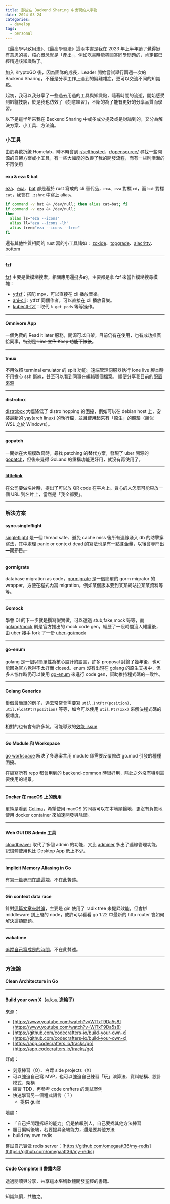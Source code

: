 ```yaml
---
title: 那些在 Backend Sharing 中出現的人事物
date: 2024-03-24
categories:
  - develop
tags:
  - personal
---
```


《最高學以致用法》、《最高學習法》這兩本書是我在 2023 年上半年讀了覺得挺有意思的書，核心概念就是「產出」，例如唸書時能夠回答同學問題的，肯定都已經精通該知識點了。

加入 KryptoGO 後，因為團隊的成長，Leader 開始嘗試舉行兩週一次的 Backend Sharing，不僅是分享工作上遇到的疑難雜症，更可以交流不同的知識點。

起初，我可以我分享了一些過去用過的工具與知識點，隨著時間的流逝，開始感受到黔驢技窮，於是我也仿效了《刻意練習》，不斷的為了能有更好的分享品質而學習。

以下是這半年來我在 Backend Sharing 中或多或少提及或是討論到的，又分為解決方案、小工具、方法論。

### 小工具

由於喜歡折騰 Homelab，時不時會到 [r/selfhosted](https://www.reddit.com/r/selfhosted/)、[r/opensource/](https://www.reddit.com/r/opensource/) 尋找一些開源的自架方案或小工具，有一些大幅度的改善了我的開發流程，而有一些則漸漸的不再使用

#### exa & eza & bat

[eza](https://github.com/eza-community/eza)、[exa](https://github.com/ogham/exa)、[bat](https://github.com/sharkdp/bat) 都是基於 rust 寫成的 cli 替代品，`exa`、`eza` 對標 `cd`，而 `bat` 對標 `cat`，我會在 `.zshrc` 中寫上 alias。

```bash
if command -v bat &> /dev/null; then alias cat=bat; fi
if command -v eza &> /dev/null;
then
  alias ls="eza --icons"
  alias ll="eza --icons -lh"
  alias tree="eza --icons --tree"
fi
```

還有其他性質相同的 rust 寫的小工具諸如： [zoxide](https://github.com/ajeetdsouza/zoxide)、[topgrade](https://github.com/topgrade-rs/topgrade)、[alacritty](https://github.com/alacritty/alacritty)、[bottom](https://github.com/ClementTsang/bottom)

---

#### fzf

[fzf](https://github.com/junegunn/fzf) 主要是做模糊搜索，相關應用還挺多的，主要都是拿 fzf 來當作模糊搜尋模塊：

- [ytfzf](https://github.com/pystardust/ytfzf)：搭配 mpv，可以直接在 cli 播放音樂。
- [ani-cli](https://github.com/pystardust/ani-cli)：ytfzf 同個作者，可以直接在 cli 播放音樂。
- [kubectl-fzf](https://github.com/bonnefoa/kubectl-fzf)：取代 `k get pods` 等等操作。

---

#### Omnivore App

一個免費的 Read it later 服務，開源可以自架。目前仍有在使用，也有成功推廣給同事，~~特別是 Line 宣佈 Keep 功能下線後~~。

---

#### tmux

不用依賴 terminal emulator 的 split 功能。遠端管理伺服器執行 lone live 腳本時不用擔心 ssh 斷線，甚至可以看到同事在編輯哪個檔案。
順便分享我目前的[配置來源](https://www.youtube.com/watch?v=DzNmUNvnB04)

---

#### distrobox

[distrobox](https://github.com/89luca89/distrobox) 大幅降低了 distro hopping 的困擾，例如可以在 debian host 上，安裝最新的 yay(arch linux) 的執行檔，並且使用起來有「原生」的體驗（類似 WSL 之於 Windows）。

---

#### gopatch

一開始在大規模改寫時，尋找 patching 的替代方案，發現了 uber 開源的 [gopatch](https://github.com/uber-go/gopatch)，但後來覺得 GoLand 的重構功能更好用，就沒有再使用了。

---

#### [littlelink](https://github.com/sethcottle/littlelink)

在公司要做名片時，提出了可以放 QR code 在平片上。貪心的人怎麼可能只放一個 URL 到名片上，當然是「我全都要」。

---

### 解決方案

#### sync.singleflight

[singleflight](https://pkg.go.dev/golang.org/x/sync/singleflight) 是一個 thread safe、避免 cache miss 後所有連線湧入 db 的防擊穿寫法，其中處理 panic or context dead 的寫法也是有一點含金量，~~以後會專門出一期節目。~~

---

#### gormigrate

database migration as code，[gormigrate](https://github.com/go-gormigrate/gormigrate) 是一個簡單的 gorm migrator 的 wrapper，方便在程式內寫 migration，例如某個版本要到某某網站拉某某資料等等。

---

#### Gomock

學會 DI 的下一步就是撰寫假實做，可以透過 stub,fake,mock 等等，而 [golang/mock](https://github.com/golang/mock) 則是官方推出的 mock code gen，經歷了一段時間沒人維護後，由 uber 接手 fork 了一份 [uber-go/mock](https://github.com/uber-go/mock)

---

#### go-enum

golang 是一個以簡單性為核心設計的語言，許多 proposal 討論了幾年後，也可能因為官方覺得不太好而 closed。enum 沒有出現在 golang 的原生支援中，但多人協作時仍可以使用 [go-enum](https://github.com/abice/go-enum) 來進行 code gen，幫助維持程式碼的一致性。

---

#### Golang Generics

舉個最簡單的例子，過去常常會需要寫 `util.IntPtr(position)、util.FloatPtr(position)` 等等，如今可以使用 `util.Ptr(xxx)` 來解決程式碼的複雜度。

相對的也有會有許多坑，可能導致的[效能 issue](https://hackmd.io/@fieliapm/BkHvJjYq3)

---

#### Go Module 和 Workspace

[go workspace](https://go.dev/blog/get-familiar-with-workspaces) 解決了多專案共用 module 卻需要反覆修改 go.mod 引發的種種困擾。

在編寫所有 repo 都會用到的 backend-common 時很好用，除此之外沒有特別需要使用的場景。

---

#### Docker 在 macOS 上的應用

單純是看到 [Colima](https://www.linkedin.com/pulse/colima-better-way-run-docker-macos-linux-asutosh-pandya)，希望使用 macOS 的同事可以在本地順暢地、更沒有負擔地使用 docker container 來加速開發與除錯。

---

#### Web GUI DB Admin 工具

[cloudbeaver](https://github.com/dbeaver/cloudbeaver) 取代了多個 admin 的功能，又比 [adminer](https://www.adminer.org/) 多出了連線管理功能，記憶體使用也比 Desktop App 低上不少。

---

#### Implicit Memory Aliasing in Go

有寫[一篇專門在講這塊](/blogs/develop/2023/golang_implicit_memory_aliasing)，不在此贅述。

---

#### Gin context data race

針對[這篇文章來討論](https://stackoverflow.com/questions/73762584/why-should-i-make-a-copy-of-a-context-for-goroutines-inside-handlers)，主要是 gin 使用了 radix tree 來提昇效能，但會綁 middleware 到上層的 node，或許可以看看 go 1.22 中最新的 http router 會如何解決這類問題。

---

#### wakatime

[追蹤自己寫成是的時間](/blogs/develop/2023/wakatime_experience)，不在此贅述。

---

### 方法論

#### Clean Architecture in Go

---

#### Build your own X（a.k.a. 造輪子）

來源：

- [https://www.youtube.com/watch?v=WITxT9Da5s8](https://www.youtube.com/watch?v=WITxT9Da5s8)
- [https://github.com/codecrafters-io/build-your-own-x](https://github.com/codecrafters-io/build-your-own-x)
- [https://app.codecrafters.io/tracks/go](https://app.codecrafters.io/tracks/go)

好處：

- 刻意練習（O）、白嫖 side projects（X）
- 可以強迫自己寫 MVP，也可以強迫自己練習「玩」演算法、資料結構、設計模式、架構
- 練習 TDD，再參考 code crafters 的測試案例
- 快速學習另一個程式語言（？）
  - 提供 guild

壞處：

- 「自己把問題拆細的能力」仍是依賴別人，自己要找其他方法練習
- 題目偏純後端，若要提昇全端能力，還是要其他方法
- build my own redis

嘗試自己實做 redis server：[https://github.com/omegaatt36/my-redis](https://github.com/omegaatt36/my-redis)

---

#### Code Complete II 書籍内容

透過閱讀與分享，共享這本堪稱軟體開發聖經的書籍。

---

知識無價，共勉之。
